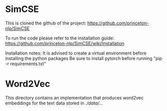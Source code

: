 # SimCSE

This is cloned the github of the project: https://github.com/princeton-nlp/SimCSE

To run the code please refer to the installation guide: https://github.com/princeton-nlp/SimCSE/wiki/Installation

Installation notes:
It is advised to create a virtual environment before installing the python packages
Be sure to install pytorch before running "pip -r requirements.txt"

# Word2Vec

This directory contains an implementation that produces word2vec embeddings for the text data stored in *./data/...*